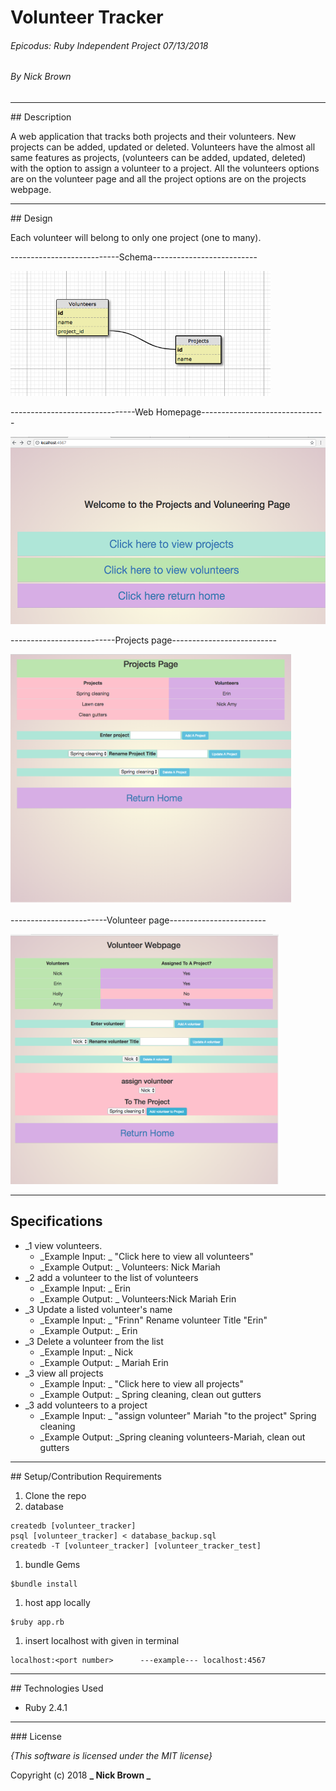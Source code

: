 # Volunteer Tracker

###### Epicodus: Ruby Independent Project 07/13/2018
###### By Nick Brown

<hr />
## Description

 A web application that tracks both projects and their volunteers. New projects can be added, updated or deleted. Volunteers have the almost all same features as projects, (volunteers can be added, updated, deleted) with the option to assign a volunteer to a project. All the volunteers options are on the volunteer page and all the project options are on the projects webpage.

<hr />
## Design

Each volunteer will belong to only one project (one to many).

---------------------------Schema--------------------------

<img height="200" src="public/design/schema.png">

-------------------------------Web Homepage-------------------------------

<img height="300" src="public/design/homepage.png">

--------------------------Projects page--------------------------

<img  height="400" src="public/design/projects.png">

------------------------Volunteer page------------------------

<img  height="400" src="public/design/volunteers.png">

<hr />

## Specifications
* _1 view volunteers.
  - _Example Input: _ "Click here to view all volunteers"
  - _Example Output: _ Volunteers: Nick Mariah
* _2 add a volunteer to the list of volunteers
  - _Example Input: _ Erin
  - _Example Output: _ Volunteers:Nick Mariah Erin
* _3 Update a listed volunteer's name
  - _Example Input: _ "Frinn" Rename volunteer Title "Erin"
  - _Example Output: _ Erin
* _3 Delete a volunteer from the list
  - _Example Input: _ Nick
  - _Example Output: _ Mariah Erin
* _3 view all projects
  - _Example Input: _ "Click here to view all projects"
  - _Example Output: _ Spring cleaning, clean out gutters
* _3 add volunteers to a project
  - _Example Input: _ "assign volunteer" Mariah "to the project" Spring cleaning
  - _Example Output: _Spring cleaning volunteers-Mariah, clean out gutters

<hr />
## Setup/Contribution Requirements

1. Clone the repo
1. database
```
createdb [volunteer_tracker]
psql [volunteer_tracker] < database_backup.sql
createdb -T [volunteer_tracker] [volunteer_tracker_test]
```
1. bundle Gems
```
$bundle install
```
1. host app locally
```
$ruby app.rb
```
1. insert localhost with <port number> given in terminal
```
localhost:<port number>      ---example--- localhost:4567
```

<hr />
## Technologies Used

* Ruby 2.4.1

<hr />
### License

*{This software is licensed under the MIT license}*

Copyright (c) 2018 **_  Nick Brown  _**
